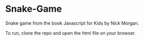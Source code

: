 # Snake-Game
Snake game from  the book Javascript for Kids by Nick Morgan.

To run, clone the repo and open the html file on your browser.
